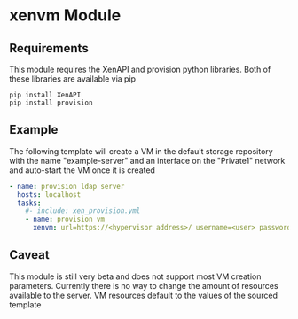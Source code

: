 xenvm Module
============
Requirements
------------
This module requires the XenAPI and provision python libraries.  Both of these libraries are available via pip
```shellcode
pip install XenAPI
pip install provision
```
Example
-------
The following template will create a VM in the default storage repository with the name "example-server" and an interface on the "Private1" network and auto-start the VM once it is created
```yaml
- name: provision ldap server
  hosts: localhost
  tasks:
    #- include: xen_provision.yml 
    - name: provision vm
      xenvm: url=https://<hypervisor address>/ username=<user> password=<pass> name=example-server src="<template uuid>" power_state=on network="Private1"
```
Caveat
------
This module is still very beta and does not support most VM creation parameters.  Currently there is no way to change the amount of resources available to the server.  VM resources default to the values of the sourced template